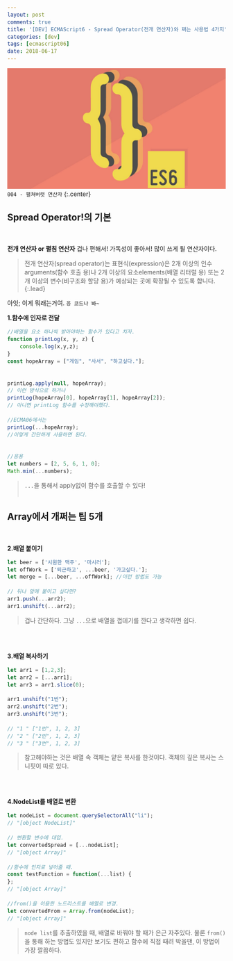 ```yaml
---
layout: post
comments: true
title: '[DEV] ECMAScript6 - Spread Operator(전개 연산자)와 쩌는 사용법 4가지'
categories: [dev]
tags: [ecmascript06]
date: 2018-06-17
---
```

![headerimg](/assets/img/subcate/ecma.png)
`004 - 펼쳐버렷 연산자`
{:.center}

## Spread Operator!의 기본 
<br>

**전개 연산자 or 펼침 연산자** 겁나 편해서! 가독성이 좋아서! 많이 쓰게 될 연산자이다.

>전개 연산자(spread operator)는 표현식(expression)은 2개 이상의 인수arguments(함수 호출 용)나 2개 이상의 요소elements(배열 리터럴 용) 또는 2개 이상의 변수(비구조화 할당 용)가 예상되는 곳에 확장될 수 있도록 합니다.
{:.lead}

아잇; 이게 뭐래는거여. `응 코드나 봐~`

**1.함수에 인자로 전달**
~~~javascript
//배열을 요소 하나씩 받아야하는 함수가 있다고 치자.
function printLog(x, y, z) {
    console.log(x,y,z);
}
const hopeArray = ["게임", "사서", "하고싶다."];


printLog.apply(null, hopeArray);
// 이런 방식으로 하거나
printLog(hopeArray[0], hopeArray[1], hopeArray[2]);
// 아니면 printLog 함수를 수정해야했다.

//ECMA06에서는 
printLog(...hopeArray);
//이렇게 간단하게 사용하면 된다.


//응용
let numbers = [2, 5, 6, 1, 0];
Math.min(...numbers);
~~~
> `...`을 통해서 apply없이 함수를 호출할 수 있다!
<br><br>

## Array에서 개쩌는 팁 5개
<br>

**2.배열 붙이기**
<br>
~~~javascript
let beer = ['시원한 맥주', '마시러'];
let offWork = ['퇴근하고', ...beer, '가고싶다.'];
let merge = [...beer, ...offWork]; //이런 방법도 가능

// 뒤나 앞에 붙이고 싶다면?
arr1.push(...arr2);
arr1.unshift(...arr2);
~~~
>겁나 간단하다. 그냥 `...`으로 배열을 껍데기를 깐다고 생각하면 쉽다.

<br><br>

**3.배열 복사하기**
<br>
~~~javascript
let arr1 = [1,2,3];
let arr2 = [...arr1];
let arr3 = arr1.slice(0);

arr1.unshift("1번");
arr2.unshift("2번");
arr3.unshift("3번");

// "1 " ["1번", 1, 2, 3]
// "2 " ["2번", 1, 2, 3]
// "3 " ["3번", 1, 2, 3]
~~~
>참고해야하는 것은 배열 속 객체는 얕은 복사를 한것이다. 객체의 깊은 복사는 스니핏이 따로 있다.


<br><br>


**4.NodeList를 배열로 변환**
<br>
~~~javascript
let nodeList = document.querySelectorAll("li");
// "[object NodeList]"

// 변환할 변수에 대입.
let convertedSpread = [...nodeList];  
// "[object Array]"

//함수에 인자로 넣어줄 때.
const testFunction = function(...list) {
};
// "[object Array]"

//from()을 이용한 노드리스트를 배열로 변경.
let convertedFrom = Array.from(nodeList);
// "[object Array]"
~~~
>`node list`를 추출하였을 때, 배열로 바꿔야 할 때가 은근 자주있다. 물론 `from()`을 통해 하는 방법도 있지만 보기도 편하고 함수에 직접 때려 박을땐, 이 방법이 가장 깔끔하다.
